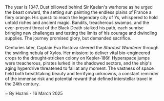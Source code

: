 
The year is 1347.  Dust billowed behind Sir Kaelan's warhorse as he urged the beast onward, the setting sun painting the endless plains of France a fiery orange. His quest: to reach the legendary city of Ys, whispered to hold untold riches and ancient magic.  Bandits, treacherous swamps, and the ever-present threat of the Black Death stalked his path, each sunrise bringing new challenges and testing the limits of his courage and dwindling supplies.  The journey promised glory, but demanded sacrifice.

Centuries later, Captain Eva Rostova steered the *Stardust Wanderer* through the swirling nebula of Xylos.  Her mission: to deliver vital bio-engineered crops to the drought-stricken colony on Kepler-186f.  Hyperspace jumps were treacherous, pirates lurked in the shadowed sectors, and the ship's aging hyperdrive threatened to fail at any moment. The vastness of space held both breathtaking beauty and terrifying unknowns, a constant reminder of the immense risk and potential reward that defined interstellar travel in the 24th century.

~ By Hozmi - 16 March 2025

